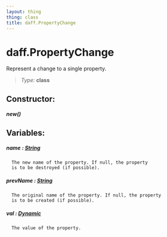 ```yaml
---
layout: thing
thing: class
title: daff.PropertyChange
---
```

# daff.PropertyChange


  Represent a change to a single property.




> *Type:* **class**



## Constructor:

##### **new**()










## Variables:

#####  **name**  : <a href="../String.html" class="type">String</a>


      The new name of the property. If null, the property
      is to be destroyed (if possible).




#####  **prevName**  : <a href="../String.html" class="type">String</a>


      The original name of the property. If null, the property
      is to be created (if possible).




#####  **val**  : <a href="../Dynamic.html" class="type">Dynamic</a>


      The value of the property.






